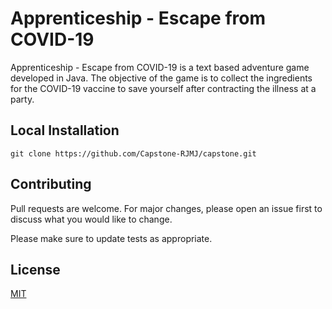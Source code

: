 # Apprenticeship - Escape from COVID-19

Apprenticeship - Escape from COVID-19 is a text based adventure game developed in Java.  The objective of the game is to collect the ingredients for the COVID-19 vaccine to save yourself after contracting the illness at a party.

## Local Installation

```git
git clone https://github.com/Capstone-RJMJ/capstone.git
```


## Contributing
Pull requests are welcome. For major changes, please open an issue first to discuss what you would like to change.

Please make sure to update tests as appropriate.

## License
[MIT](https://choosealicense.com/licenses/mit/)
